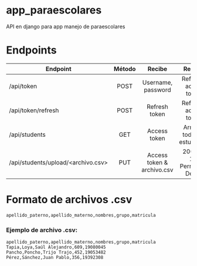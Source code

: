 # app_paraescolares
API en django para app manejo de paraescolares

# Endpoints

| Endpoint                           | Método  | Recibe                   | Regresa                      |
| ---------------------------------- |:-------:|:------------------------:|:----------------------------:|
| /api/token                         | POST    |Username, password        |Refresh & access tokens       |
| /api/token/refresh                 | POST    |Refresh token             |Refresh & access tokens       |
| /api/students                      | GET     |Access token              |Array de todos los estudiantes|
| /api/students/upload/<archivo.csv> | PUT     |Access token & archivo.csv|200 OK / 101 Permission Denied|

# Formato de archivos .csv
```apellido_paterno,apellido_materno,nombres,grupo,matricula```
### Ejemplo de archivo .csv:
```
apellido_paterno,apellido_materno,nombres,grupo,matricula
Tapia,Loya,Saúl Alejandro,609,19080045
Pancho,Poncho,Trijo Trajo,452,19053482
Pérez,Sánchez,Juan Pablo,356,19392308
```
